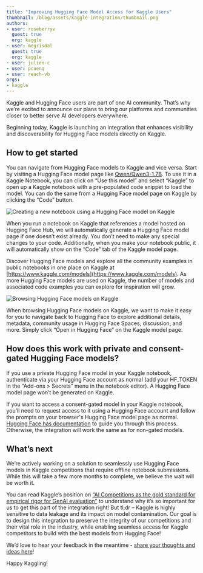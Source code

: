 ```yaml
---
title: "Improving Hugging Face Model Access for Kaggle Users"
thumbnail: /blog/assets/kaggle-integration/thumbnail.png
authors:
- user: roseberryv
  guest: true
  org: kaggle
- user: megrisdal
  guest: true
  org: kaggle
- user: julien-c
- user: pcuenq
- user: reach-vb
orgs:
- kaggle
---
```

Kaggle and Hugging Face users are part of one AI community. That’s why we’re excited to announce our plans to bring our platforms and communities closer to better serve AI developers everywhere.

Beginning today, Kaggle is launching an integration that enhances visibility and discoverability for Hugging Face models directly on Kaggle. 

## How to get started

You can navigate from Hugging Face models to Kaggle and vice versa. Start by visiting a Hugging Face model page like [Qwen/Qwen3-1.7B](https://huggingface.co/Qwen/Qwen3-1.7B). To use it in a Kaggle Notebook, you can click on “Use this model” and select “Kaggle” to open up a Kaggle notebook with a pre-populated code snippet to load the model. You can do the same from a Hugging Face model page on Kaggle by clicking the “Code” button.

<img src="https://huggingface.co/datasets/huggingface/documentation-images/resolve/main/kaggle-integration/new-notebook.gif" alt="Creating a new notebook using a Hugging Face model on Kaggle">

When you run a notebook on Kaggle that references a model hosted on Hugging Face Hub, we will automatically generate a Hugging Face model page if one doesn’t exist already. You don’t need to make any special changes to your code.  Additionally, when you make your notebook public, it will automatically show on the “Code” tab of the Kaggle model page.

Discover Hugging Face models and explore all the community examples in public notebooks in one place on Kaggle at [https://www.kaggle.com/models](https://www.kaggle.com/models). As more Hugging Face models are used on Kaggle, the number of models and associated code examples you can explore for inspiration will grow.

<img src="https://huggingface.co/datasets/huggingface/documentation-images/resolve/main/kaggle-integration/browsing-hugging-face-models-on-kaggle.gif" alt="Browsing Hugging Face models on Kaggle">

When browsing Hugging Face models on Kaggle, we want to make it easy for you to navigate back to Hugging Face to explore additional details, metadata, community usage in Hugging Face Spaces, discussion, and more. Simply click “Open in Hugging Face” on the Kaggle model page.


## How does this work with private and consent-gated Hugging Face models?

If you use a private Hugging Face model in your Kaggle notebook, authenticate via your Hugging Face account as normal (add your HF_TOKEN in the “Add-ons > Secrets” menu in the notebook editor). A Hugging Face model page won’t be generated on Kaggle. 

If you want to access a consent-gated model in your Kaggle notebook, you’ll need to request access to it using a Hugging Face account and follow the prompts on your browser's Hugging Face model page as normal. [Hugging Face has documentation](https://huggingface.co/docs/hub/en/models-gated#access-gated-models-as-a-user) to guide you through this process. Otherwise, the integration will work the same as for non-gated models.


## What’s next

We’re actively working on a solution to seamlessly use Hugging Face models in Kaggle competitions that require offline notebook submissions. While this will take a few more months to complete, we believe the wait will be worth it. 

You can read Kaggle’s position on [“AI Competitions as the gold standard for empirical rigor for GenAI evaluation”](https://huggingface.co/papers/2505.00612) to understand why it’s so important for us to get this part of the integration right! But tl;dr – Kaggle is highly sensitive to data leakage and its impact on model contamination.  Our goal is to design this integration to preserve the integrity of our competitions and their vital role in the industry, while enabling seamless access for Kaggle competitors to build with the best models from Hugging Face!

We’d love to hear your feedback in the meantime - [share your thoughts and ideas here](https://huggingface.co/spaces/kaggle/hf-integration-feedback/discussions/1)!

Happy Kaggling! 
